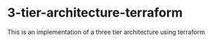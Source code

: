 # 3-tier-architecture-terraform
This is an implementation of a three tier architecture using terraform
